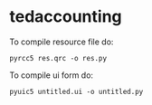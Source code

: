 tedaccounting
=============
To compile resource file do:
```
pyrcc5 res.qrc -o res.py
```

To compile ui form do:
```
pyuic5 untitled.ui -o untitled.py
```